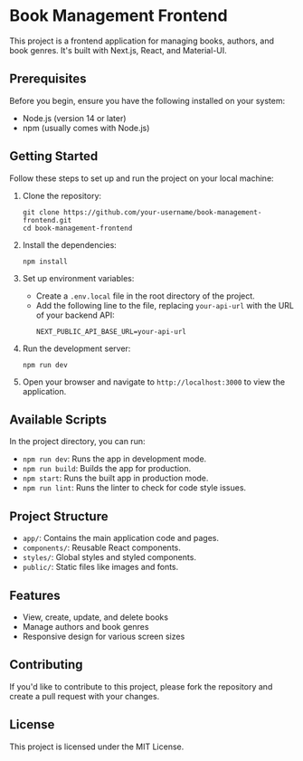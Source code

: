 # Book Management Frontend

This project is a frontend application for managing books, authors, and book genres. It's built with Next.js, React, and Material-UI.

## Prerequisites

Before you begin, ensure you have the following installed on your system:
- Node.js (version 14 or later)
- npm (usually comes with Node.js)

## Getting Started

Follow these steps to set up and run the project on your local machine:

1. Clone the repository:
   ```
   git clone https://github.com/your-username/book-management-frontend.git
   cd book-management-frontend
   ```

2. Install the dependencies:
   ```
   npm install
   ```

3. Set up environment variables:
   - Create a `.env.local` file in the root directory of the project.
   - Add the following line to the file, replacing `your-api-url` with the URL of your backend API:
     ```
     NEXT_PUBLIC_API_BASE_URL=your-api-url
     ```

4. Run the development server:
   ```
   npm run dev
   ```

5. Open your browser and navigate to `http://localhost:3000` to view the application.

## Available Scripts

In the project directory, you can run:

- `npm run dev`: Runs the app in development mode.
- `npm run build`: Builds the app for production.
- `npm start`: Runs the built app in production mode.
- `npm run lint`: Runs the linter to check for code style issues.

## Project Structure

- `app/`: Contains the main application code and pages.
- `components/`: Reusable React components.
- `styles/`: Global styles and styled components.
- `public/`: Static files like images and fonts.

## Features

- View, create, update, and delete books
- Manage authors and book genres
- Responsive design for various screen sizes

## Contributing

If you'd like to contribute to this project, please fork the repository and create a pull request with your changes.

## License

This project is licensed under the MIT License.